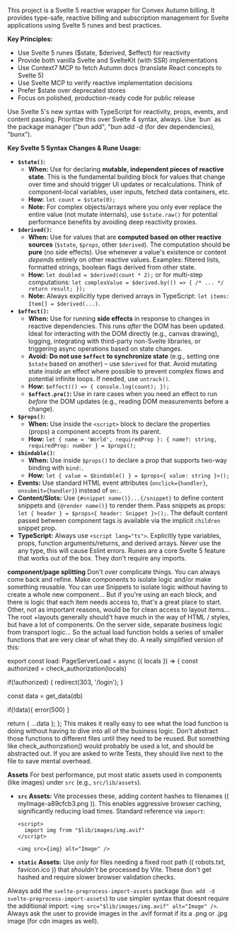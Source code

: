 This project is a Svelte 5 reactive wrapper for Convex Autumn billing. It provides type-safe, reactive billing and subscription management for Svelte applications using Svelte 5 runes and best practices.

**Key Principles:**
- Use Svelte 5 runes ($state, $derived, $effect) for reactivity
- Provide both vanilla Svelte and SvelteKit (with SSR) implementations
- Use Context7 MCP to fetch Autumn docs (translate React concepts to Svelte 5)
- Use Svelte MCP to verify reactive implementation decisions
- Prefer $state over deprecated stores
- Focus on polished, production-ready code for public release


<claude-code-instructions>
<important_info>
Use Svelte 5's new syntax with TypeScript for reactivity, props, events, and content passing. Prioritize this over Svelte 4 syntax, always. Use `bun` as the package manager ("bun add", "bun add -d (for dev dependencies), "bunx").

**Key Svelte 5 Syntax Changes & Rune Usage:**

- **`$state()`:**
  - **When:** Use for declaring **mutable, independent pieces of reactive state**. This is the fundamental building block for values that change over time and should trigger UI updates or recalculations. Think of component-local variables, user inputs, fetched data containers, etc.
  - **How:** `let count = $state(0);`
  - **Note:** For complex objects/arrays where you only ever replace the entire value (not mutate internals), use `$state.raw()` for potential performance benefits by avoiding deep reactivity proxies.
- **`$derived()`:**
  - **When:** Use for values that are **computed based on other reactive sources** (`$state`, `$props`, other `$derived`). The computation should be **pure** (no side effects). Use whenever a value's existence or content _depends_ entirely on other reactive values. Examples: filtered lists, formatted strings, boolean flags derived from other state.
  - **How:** `let doubled = $derived(count * 2);` or for multi-step computations: `let complexValue = $derived.by(() => { /* ... */ return result; });`
  - **Note:** Always explicitly type derived arrays in TypeScript: `let items: Item[] = $derived(...)`.
- **`$effect()`:**
  - **When:** Use for running **side effects** in response to changes in reactive dependencies. This runs _after_ the DOM has been updated. Ideal for interacting with the DOM directly (e.g., canvas drawing), logging, integrating with third-party non-Svelte libraries, or triggering async operations based on state changes.
  - **Avoid:** **Do not use `$effect` to synchronize state** (e.g., setting one `$state` based on another) – use `$derived` for that. Avoid mutating state _inside_ an effect where possible to prevent complex flows and potential infinite loops. If needed, use `untrack()`.
  - **How:** `$effect(() => { console.log(count); });`
  - **`$effect.pre()`:** Use in rare cases when you need an effect to run _before_ the DOM updates (e.g., reading DOM measurements before a change).
- **`$props()`:**
  - **When:** Use inside the `<script>` block to declare the properties (props) a component accepts from its parent.
  - **How:** `let { name = 'World', requiredProp }: { name?: string, requiredProp: number } = $props();`
- **`$bindable()`:**
  - **When:** Use inside `$props()` to declare a prop that supports two-way binding with `bind:`.
  - **How:** `let { value = $bindable() } = $props<{ value: string }>();`
- **Events:** Use standard HTML event attributes (`onclick={handler}`, `onsubmit={handler}`) instead of `on:`.
- **Content/Slots:** Use `{#snippet name()}...{/snippet}` to define content snippets and `{@render name()}` to render them. Pass snippets as props: `let { header } = $props<{ header: Snippet }>();`. The default content passed between component tags is available via the implicit `children` snippet prop.
- **TypeScript:** Always use `<script lang="ts">`. Explicitly type variables, props, function arguments/returns, and derived arrays. Never use the any type, this will cause Eslint errors.
  Runes are a core Svelte 5 feature that works out of the box. They don't require any imports.

**component/page splitting**
Don't over complicate things. You can always come back and refine.
Make components to isolate logic and/or make something reusable. You can use Snippets to isolate logic without having to create a whole new component... But if you're using an each block, and there is logic that each item needs access to, that's a great place to start.
Other, not as important reasons, would be for clean access to layout items... The root +layouts generally should't have much in the way of HTML / styles, but have a lot of components.
On the server side, separate business logic from transport logic... So the actual load function holds a series of smaller functions that are very clear of what they do. A really simplified version of this:

export const load: PageServerLoad = async ({ locals }) => {
const authorized = check_authorization(locals)

if(!authorized) {
redirect(303, '/login');
}

const data = get_data(db)

if(!data){
error(500)
}

return {
...data
};
};
This makes it really easy to see what the load function is doing without having to dive into all of the business logic. Don't abstract those functions to different files until they need to be reused. But something like check_authorization() would probably be used a lot, and should be abstracted out. If you are asked to write Tests, they should live next to the file to save mental overhead.

**Assets**
For best performance, put most static assets used in components (like images) under `src` (e.g., `src/lib/assets`).

- **`src` Assets:** Vite processes these, adding content hashes to filenames (\( myImage-a89cfcb3.png \)). This enables aggressive browser caching, significantly reducing load times. Standard reference via `import`:

  ```svelte
  <script>
    import img from "$lib/images/img.avif"
  </script>

  <img src={img} alt="Image" />
  ```

- **`static` Assets:** Use _only_ for files needing a fixed root path (\( robots.txt, favicon.ico \)) that _shouldn't_ be processed by Vite. These don't get hashed and require slower browser validation checks.

Always add the `svelte-preprocess-import-assets` package (`bun add -d svelte-preprocess-import-assets`) to use simpler syntax that doesnt require the additional import: `<img src="$lib/images/img.avif" alt="Image" />`. Always ask the user to provide images in the .avif format if its a .png or .jpg image (for cdn images as well).
</claude-code-instructions>